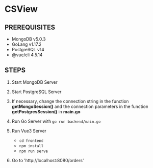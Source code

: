 # CSView

## PREREQUISITES
* MongoDB v5.0.3
* GoLang v1.17.2
* PostgreSQL v14
* @vue/cli 4.5.14



## STEPS

1. Start MongoDB Server

2. Start PostgreSQL Server

3. If necessary, change the connection string in the function **getMongoSession()** and the connection parameters in the function **getPostgresSession()** in **main.go**

4. Run Go Server with `go run backend/main.go`

5. Run Vue3 Server
    * `cd frontend`
    * `npm install`
    * `npm run serve`

6. Go to 'http://localhost:8080/orders'